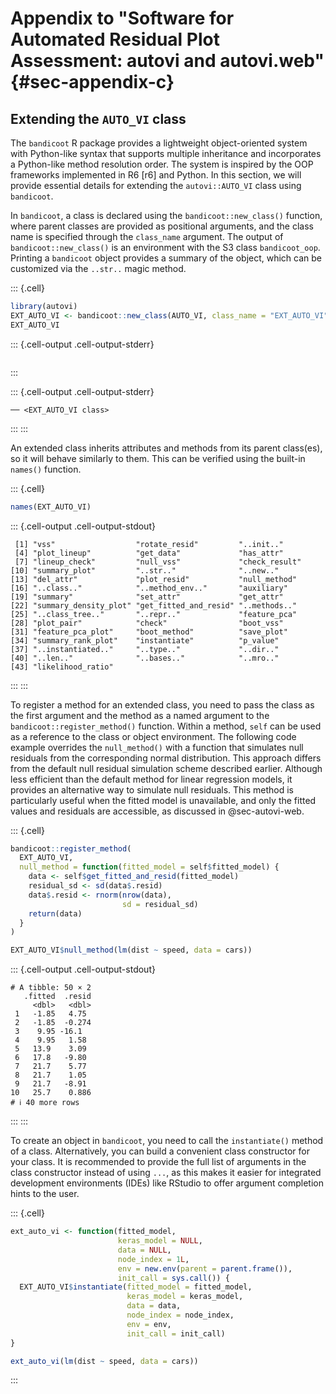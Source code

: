 # Appendix to "Software for Automated Residual Plot Assessment: autovi and autovi.web" {#sec-appendix-c}

## Extending the `AUTO_VI` class

The `bandicoot` R package provides a lightweight object-oriented system with Python-like syntax that supports multiple inheritance and incorporates a Python-like method resolution order. The system is inspired by the OOP frameworks implemented in R6 [r6] and Python. In this section, we will provide essential details for extending the `autovi::AUTO_VI` class using `bandicoot`.

In `bandicoot`, a class is declared using the `bandicoot::new_class()` function, where parent classes are provided as positional arguments, and the class name is specified through the `class_name` argument. The output of `bandicoot::new_class()` is an environment with the S3 class `bandicoot_oop`. Printing a `bandicoot` object provides a summary of the object, which can be customized via the `..str..` magic method.






::: {.cell}

```{.r .cell-code}
library(autovi)
EXT_AUTO_VI <- bandicoot::new_class(AUTO_VI, class_name = "EXT_AUTO_VI")
EXT_AUTO_VI
```

::: {.cell-output .cell-output-stderr}

```

```


:::

::: {.cell-output .cell-output-stderr}

```
── <EXT_AUTO_VI class> 
```


:::
:::






An extended class inherits attributes and methods from its parent class(es), so it will behave similarly to them. This can be verified using the built-in `names()` function.






::: {.cell}

```{.r .cell-code}
names(EXT_AUTO_VI)
```

::: {.cell-output .cell-output-stdout}

```
 [1] "vss"                  "rotate_resid"         "..init.."            
 [4] "plot_lineup"          "get_data"             "has_attr"            
 [7] "lineup_check"         "null_vss"             "check_result"        
[10] "summary_plot"         "..str.."              "..new.."             
[13] "del_attr"             "plot_resid"           "null_method"         
[16] "..class.."            "..method_env.."       "auxiliary"           
[19] "summary"              "set_attr"             "get_attr"            
[22] "summary_density_plot" "get_fitted_and_resid" "..methods.."         
[25] "..class_tree.."       "..repr.."             "feature_pca"         
[28] "plot_pair"            "check"                "boot_vss"            
[31] "feature_pca_plot"     "boot_method"          "save_plot"           
[34] "summary_rank_plot"    "instantiate"          "p_value"             
[37] "..instantiated.."     "..type.."             "..dir.."             
[40] "..len.."              "..bases.."            "..mro.."             
[43] "likelihood_ratio"    
```


:::
:::







To register a method for an extended class, you need to pass the class as the first argument and the method as a named argument to the `bandicoot::register_method()` function. Within a method, `self` can be used as a reference to the class or object environment. The following code example overrides the `null_method()` with a function that simulates null residuals from the corresponding normal distribution. This approach differs from the default null residual simulation scheme described earlier. Although less efficient than the default method for linear regression models, it provides an alternative way to simulate null residuals. This method is particularly useful when the fitted model is unavailable, and only the fitted values and residuals are accessible, as discussed in @sec-autovi-web.






::: {.cell}

```{.r .cell-code}
bandicoot::register_method(
  EXT_AUTO_VI, 
  null_method = function(fitted_model = self$fitted_model) {
    data <- self$get_fitted_and_resid(fitted_model)
    residual_sd <- sd(data$.resid)
    data$.resid <- rnorm(nrow(data),
                         sd = residual_sd)
    return(data)
  }
)

EXT_AUTO_VI$null_method(lm(dist ~ speed, data = cars))
```

::: {.cell-output .cell-output-stdout}

```
# A tibble: 50 × 2
   .fitted  .resid
     <dbl>   <dbl>
 1   -1.85   4.75 
 2   -1.85  -0.274
 3    9.95 -16.1  
 4    9.95   1.58 
 5   13.9    3.09 
 6   17.8   -9.80 
 7   21.7    5.77 
 8   21.7    1.05 
 9   21.7   -8.91 
10   25.7    0.886
# ℹ 40 more rows
```


:::
:::






To create an object in `bandicoot`, you need to call the `instantiate()` method of a class. Alternatively, you can build a convenient class constructor for your class. It is recommended to provide the full list of arguments in the class constructor instead of using `...`, as this makes it easier for integrated development environments (IDEs) like RStudio to offer argument completion hints to the user.






::: {.cell}

```{.r .cell-code}
ext_auto_vi <- function(fitted_model,
                        keras_model = NULL,
                        data = NULL,
                        node_index = 1L,
                        env = new.env(parent = parent.frame()),
                        init_call = sys.call()) {
  EXT_AUTO_VI$instantiate(fitted_model = fitted_model,
                          keras_model = keras_model,
                          data = data,
                          node_index = node_index,
                          env = env,
                          init_call = init_call)
}

ext_auto_vi(lm(dist ~ speed, data = cars))
```
:::
